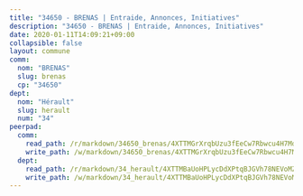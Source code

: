 ```yaml
---
title: "34650 - BRENAS | Entraide, Annonces, Initiatives"
description: "34650 - BRENAS | Entraide, Annonces, Initiatives"
date: 2020-01-11T14:09:21+09:00
collapsible: false
layout: commune
comm:
  nom: "BRENAS"
  slug: brenas
  cp: "34650"
dept:
  nom: "Hérault"
  slug: herault
  num: "34"
peerpad:
  comm:
    read_path: /r/markdown/34650_brenas/4XTTMGrXrqbUzu3fEeCw7Rbwcu4H7MdHUgXLCscaapog3Fc9H
    write_path: /w/markdown/34650_brenas/4XTTMGrXrqbUzu3fEeCw7Rbwcu4H7MdHUgXLCscaapog3Fc9H-K3TgV7puSizEcCEhj4EQpqJLY61CxvwSBbREBzTPTTLvXPiwaXcfcfSG4zNazBEq6sjwynavHQJRPqvBxdbjo6JB3HcwatnHbTT88Boz5xZB2tiUpd7mjoH8y8pkoZHGh4HL3ZMu
  dept:
    read_path: /r/markdown/34_herault/4XTTMBaUoHPLycDdXPtqBJGVh78NEVoMZNyf8Wnh1X5DK6Ew8
    write_path: /w/markdown/34_herault/4XTTMBaUoHPLycDdXPtqBJGVh78NEVoMZNyf8Wnh1X5DK6Ew8-K3TgTd4rzWVX1F82NgGyNepGUxhqCmodCALjxNZeEdBQWQhd1NJYx1gHMW9QBLL6sN41ALXRejLsG2VetgVferfVncrvVCz47dChJvN8ouQLRMdWs4KpxKPeRYR1nspmhzdBqF8J
---
```


